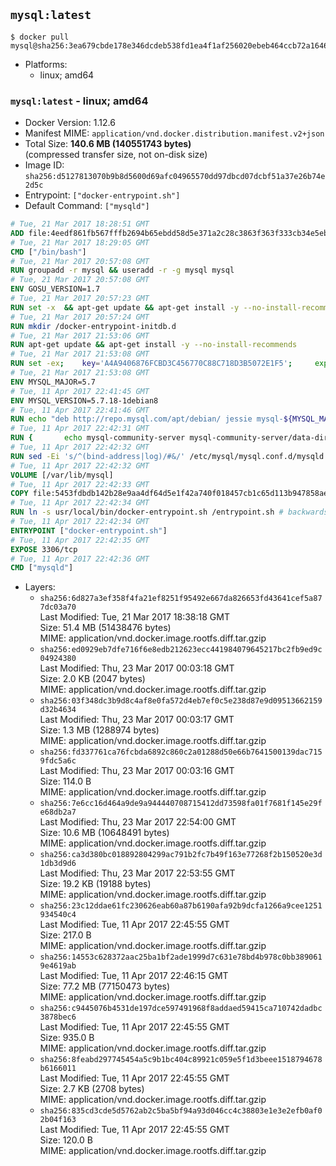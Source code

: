 ## `mysql:latest`

```console
$ docker pull mysql@sha256:3ea679cbde178e346dcdeb538fd1ea4f1af256020ebeb464ccb72a1646a2ba6d
```

-	Platforms:
	-	linux; amd64

### `mysql:latest` - linux; amd64

-	Docker Version: 1.12.6
-	Manifest MIME: `application/vnd.docker.distribution.manifest.v2+json`
-	Total Size: **140.6 MB (140551743 bytes)**  
	(compressed transfer size, not on-disk size)
-	Image ID: `sha256:d5127813070b9b8d5600d69afc04965570dd97dbcd07dcbf51a37e26b74e2d5c`
-	Entrypoint: `["docker-entrypoint.sh"]`
-	Default Command: `["mysqld"]`

```dockerfile
# Tue, 21 Mar 2017 18:28:51 GMT
ADD file:4eedf861fb567fffb2694b65ebdd58d5e371a2c28c3863f363f333cb34e5eb7b in / 
# Tue, 21 Mar 2017 18:29:05 GMT
CMD ["/bin/bash"]
# Tue, 21 Mar 2017 20:57:08 GMT
RUN groupadd -r mysql && useradd -r -g mysql mysql
# Tue, 21 Mar 2017 20:57:08 GMT
ENV GOSU_VERSION=1.7
# Tue, 21 Mar 2017 20:57:23 GMT
RUN set -x 	&& apt-get update && apt-get install -y --no-install-recommends ca-certificates wget && rm -rf /var/lib/apt/lists/* 	&& wget -O /usr/local/bin/gosu "https://github.com/tianon/gosu/releases/download/$GOSU_VERSION/gosu-$(dpkg --print-architecture)" 	&& wget -O /usr/local/bin/gosu.asc "https://github.com/tianon/gosu/releases/download/$GOSU_VERSION/gosu-$(dpkg --print-architecture).asc" 	&& export GNUPGHOME="$(mktemp -d)" 	&& gpg --keyserver ha.pool.sks-keyservers.net --recv-keys B42F6819007F00F88E364FD4036A9C25BF357DD4 	&& gpg --batch --verify /usr/local/bin/gosu.asc /usr/local/bin/gosu 	&& rm -r "$GNUPGHOME" /usr/local/bin/gosu.asc 	&& chmod +x /usr/local/bin/gosu 	&& gosu nobody true 	&& apt-get purge -y --auto-remove ca-certificates wget
# Tue, 21 Mar 2017 20:57:24 GMT
RUN mkdir /docker-entrypoint-initdb.d
# Tue, 21 Mar 2017 21:53:06 GMT
RUN apt-get update && apt-get install -y --no-install-recommends 		pwgen 		openssl 		perl 	&& rm -rf /var/lib/apt/lists/*
# Tue, 21 Mar 2017 21:53:08 GMT
RUN set -ex; 	key='A4A9406876FCBD3C456770C88C718D3B5072E1F5'; 	export GNUPGHOME="$(mktemp -d)"; 	gpg --keyserver ha.pool.sks-keyservers.net --recv-keys "$key"; 	gpg --export "$key" > /etc/apt/trusted.gpg.d/mysql.gpg; 	rm -r "$GNUPGHOME"; 	apt-key list > /dev/null
# Tue, 21 Mar 2017 21:53:08 GMT
ENV MYSQL_MAJOR=5.7
# Tue, 11 Apr 2017 22:41:45 GMT
ENV MYSQL_VERSION=5.7.18-1debian8
# Tue, 11 Apr 2017 22:41:46 GMT
RUN echo "deb http://repo.mysql.com/apt/debian/ jessie mysql-${MYSQL_MAJOR}" > /etc/apt/sources.list.d/mysql.list
# Tue, 11 Apr 2017 22:42:31 GMT
RUN { 		echo mysql-community-server mysql-community-server/data-dir select ''; 		echo mysql-community-server mysql-community-server/root-pass password ''; 		echo mysql-community-server mysql-community-server/re-root-pass password ''; 		echo mysql-community-server mysql-community-server/remove-test-db select false; 	} | debconf-set-selections 	&& apt-get update && apt-get install -y mysql-server="${MYSQL_VERSION}" && rm -rf /var/lib/apt/lists/* 	&& rm -rf /var/lib/mysql && mkdir -p /var/lib/mysql /var/run/mysqld 	&& chown -R mysql:mysql /var/lib/mysql /var/run/mysqld 	&& chmod 777 /var/run/mysqld
# Tue, 11 Apr 2017 22:42:32 GMT
RUN sed -Ei 's/^(bind-address|log)/#&/' /etc/mysql/mysql.conf.d/mysqld.cnf 	&& echo '[mysqld]\nskip-host-cache\nskip-name-resolve' > /etc/mysql/conf.d/docker.cnf
# Tue, 11 Apr 2017 22:42:32 GMT
VOLUME [/var/lib/mysql]
# Tue, 11 Apr 2017 22:42:33 GMT
COPY file:5453fdbdb142b28e9aa4df64d5e1f42a740f018457cb1c65d113b947858ae314 in /usr/local/bin/ 
# Tue, 11 Apr 2017 22:42:34 GMT
RUN ln -s usr/local/bin/docker-entrypoint.sh /entrypoint.sh # backwards compat
# Tue, 11 Apr 2017 22:42:34 GMT
ENTRYPOINT ["docker-entrypoint.sh"]
# Tue, 11 Apr 2017 22:42:35 GMT
EXPOSE 3306/tcp
# Tue, 11 Apr 2017 22:42:36 GMT
CMD ["mysqld"]
```

-	Layers:
	-	`sha256:6d827a3ef358f4fa21ef8251f95492e667da826653fd43641cef5a877dc03a70`  
		Last Modified: Tue, 21 Mar 2017 18:38:18 GMT  
		Size: 51.4 MB (51438476 bytes)  
		MIME: application/vnd.docker.image.rootfs.diff.tar.gzip
	-	`sha256:ed0929eb7dfe716f6e8edb212623ecc441984079645217bc2fb9ed9c04924380`  
		Last Modified: Thu, 23 Mar 2017 00:03:18 GMT  
		Size: 2.0 KB (2047 bytes)  
		MIME: application/vnd.docker.image.rootfs.diff.tar.gzip
	-	`sha256:03f348dc3b9d8c4af8e0fa572d4eb7ef0c5e238d87e9d09513662159d32b4634`  
		Last Modified: Thu, 23 Mar 2017 00:03:17 GMT  
		Size: 1.3 MB (1288974 bytes)  
		MIME: application/vnd.docker.image.rootfs.diff.tar.gzip
	-	`sha256:fd337761ca76fcbda6892c860c2a01288d50e66b7641500139dac7159fdc5a6c`  
		Last Modified: Thu, 23 Mar 2017 00:03:16 GMT  
		Size: 114.0 B  
		MIME: application/vnd.docker.image.rootfs.diff.tar.gzip
	-	`sha256:7e6cc16d464a9de9a944440708715412dd73598fa01f7681f145e29fe68db2a7`  
		Last Modified: Thu, 23 Mar 2017 22:54:00 GMT  
		Size: 10.6 MB (10648491 bytes)  
		MIME: application/vnd.docker.image.rootfs.diff.tar.gzip
	-	`sha256:ca3d380bc018892804299ac791b2fc7b49f163e77268f2b150520e3d1db3d9d6`  
		Last Modified: Thu, 23 Mar 2017 22:53:55 GMT  
		Size: 19.2 KB (19188 bytes)  
		MIME: application/vnd.docker.image.rootfs.diff.tar.gzip
	-	`sha256:23c12ddae61fc230626eab60a87b6190afa92b9dcfa1266a9cee1251934540c4`  
		Last Modified: Tue, 11 Apr 2017 22:45:55 GMT  
		Size: 217.0 B  
		MIME: application/vnd.docker.image.rootfs.diff.tar.gzip
	-	`sha256:14553c628372aac25ba1bf2ade1999d7c631e78bd4b978c0bb3890619e4619ab`  
		Last Modified: Tue, 11 Apr 2017 22:46:15 GMT  
		Size: 77.2 MB (77150473 bytes)  
		MIME: application/vnd.docker.image.rootfs.diff.tar.gzip
	-	`sha256:c9445076b4531de197dce597491968f8addaed59415ca710742dadbc3878bec6`  
		Last Modified: Tue, 11 Apr 2017 22:45:55 GMT  
		Size: 935.0 B  
		MIME: application/vnd.docker.image.rootfs.diff.tar.gzip
	-	`sha256:8feabd297745454a5c9b1bc404c89921c059e5f1d3beee1518794678b6166011`  
		Last Modified: Tue, 11 Apr 2017 22:45:55 GMT  
		Size: 2.7 KB (2708 bytes)  
		MIME: application/vnd.docker.image.rootfs.diff.tar.gzip
	-	`sha256:835cd3cde5d5762ab2c5ba5bf94a93d046cc4c38803e1e3e2efb0af02b04f163`  
		Last Modified: Tue, 11 Apr 2017 22:45:55 GMT  
		Size: 120.0 B  
		MIME: application/vnd.docker.image.rootfs.diff.tar.gzip
